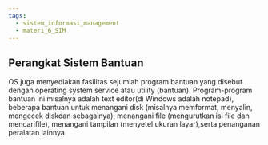 ```yaml
---
tags:
  - sistem_informasi_management
  - materi_6_SIM
---
```

## Perangkat Sistem Bantuan

OS juga menyediakan fasilitas sejumlah program bantuan yang disebut dengan operating system service atau utility (bantuan). Program-program bantuan ini misalnya adalah text editor(di Windows adalah notepad), beberapa bantuan untuk menangani disk (misalnya memformat, menyalin, mengecek diskdan sebagainya), menangani file (mengurutkan isi file dan mencarifile), menangani tampilan (menyetel ukuran layar),serta penanganan peralatan lainnya